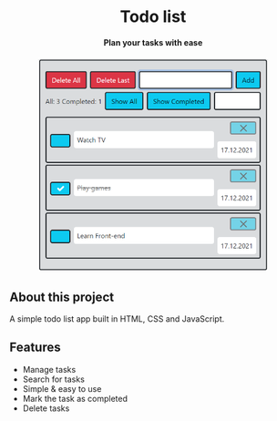 <h1 align="center">Todo list</h1>

<h4 align="center">
  Plan your tasks with ease
</h4>

<div align="center">
  <img src="assets/demo.png" width="80%" />
</div>

## About this project

A simple todo list app built in HTML, CSS and JavaScript.

## Features

- Manage tasks
- Search for tasks
- Simple & easy to use
- Mark the task as completed
- Delete tasks 
